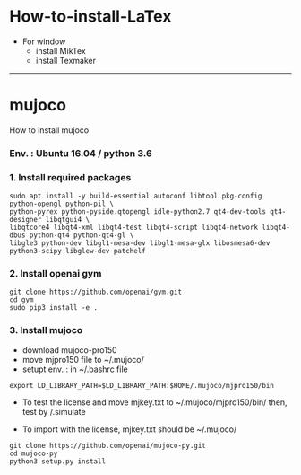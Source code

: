 # How-to-install-LaTex

- For window
  - install MikTex
  - install Texmaker 

-------------------------------------------------------------------------------------------------------------
# mujoco
How to install mujoco


### Env. : Ubuntu 16.04 / python 3.6

### 1. Install required packages
```
sudo apt install -y build-essential autoconf libtool pkg-config python-opengl python-pil \
python-pyrex python-pyside.qtopengl idle-python2.7 qt4-dev-tools qt4-designer libqtgui4 \
libqtcore4 libqt4-xml libqt4-test libqt4-script libqt4-network libqt4-dbus python-qt4 python-qt4-gl \
libgle3 python-dev libgl1-mesa-dev libgl1-mesa-glx libosmesa6-dev python3-scipy libglew-dev patchelf
```

### 2. Install openai gym
```
git clone https://github.com/openai/gym.git
cd gym
sudo pip3 install -e .
```

### 3. Install mujoco
* download mujoco-pro150
* move mjpro150 file to ~/.mujoco/
* setupt env. : in ~/.bashrc file
```
export LD_LIBRARY_PATH=$LD_LIBRARY_PATH:$HOME/.mujoco/mjpro150/bin
```
* To test the license and move mjkey.txt to ~/.mujoco/mjpro150/bin/
  then, test by /.simulate

* To import with the license, mjkey.txt should be ~/.mujoco/
``` 
git clone https://github.com/openai/mujoco-py.git
cd mujoco-py
python3 setup.py install
```



